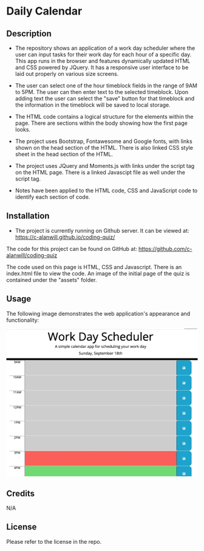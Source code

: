 # Daily Calendar

## Description

* The repository shows an application of a work day scheduler where the user can input tasks for their work day for each hour of a specific day.  This app runs in the browser and features dynamically updated HTML and CSS powered by JQuery.  It has a responsive user interface to be laid out properly on various size screens.

* The user can select one of the hour timeblock fields in the range of 9AM to 5PM.  The user can then enter text to the selected timeblock.  Upon adding text the user can select the "save" button for that timeblock and the information in the timeblock will be saved to local storage. 

* The HTML code contains a logical structure for the elements within the page.  There are sections within the body showing how the first page looks.

* The project uses Bootstrap, Fontawesome and Google fonts, with links shown on the head section of the HTML.  There is also linked CSS style sheet in the head section of the HTML. 

* The project uses JQuery and Moments.js with links under the script tag on the HTML page.  There is a linked Javascipt file as well under the script tag.

* Notes have been applied to the HTML code, CSS and JavaScript code to identify each section of code. 


## Installation

* The project is currently running on Github server.  It can be viewed at: https://c-alanwill.github.io/coding-quiz/

The code for this project can be found on GitHub at: https://github.com/c-alanwill/coding-quiz

The code used on this page is HTML, CSS and Javascript.  There is an index.html file to view the code.  An image of the initial page of the quiz is contained under the "assets" folder.

## Usage

The following image demonstrates the web application's appearance and functionality:

![Daily Calendar](./assets/daily-calendar.png)

## Credits

N/A

## License

Please refer to the license in the repo.